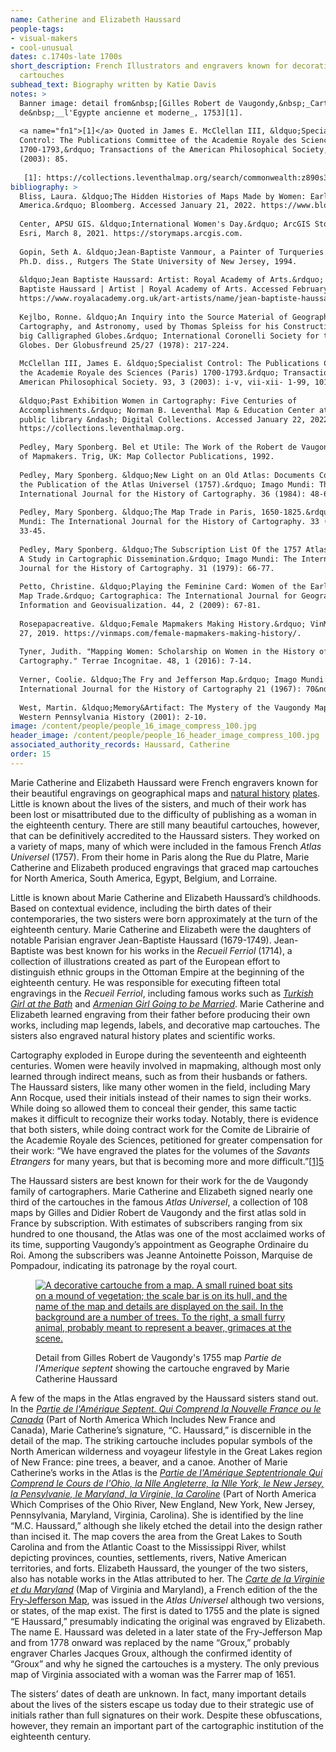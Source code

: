 ```yaml
---
name: Catherine and Elizabeth Haussard
people-tags: 
- visual-makers
- cool-unusual
dates: c.1740s-late 1700s
short_description: French Illustrators and engravers known for decorative map
  cartouches
subhead_text: Biography written by Katie Davis
notes: > 
  Banner image: detail from&nbsp;[Gilles Robert de Vaugondy,&nbsp;_Carte
  de&nbsp;__l'Egypte ancienne et moderne_, 1753][1].
  
  <a name="fn1">[1]</a> Quoted in James E. McClellan III, &ldquo;Specialist
  Control: The Publications Committee of the Academie Royale des Sciences (Paris)
  1700-1793,&rdquo; Transactions of the American Philosophical Society, 93, 3
  (2003): 85.
  
   [1]: https://collections.leventhalmap.org/search/commonwealth:z890s3019
bibliography: > 
  Bliss, Laura. &ldquo;The Hidden Histories of Maps Made by Women: Early North
  America.&rdquo; Bloomberg. Accessed January 21, 2022. https://www.bloomberg.com.
  
  Center, APSU GIS. &ldquo;International Women's Day.&rdquo; ArcGIS StoryMaps.
  Esri, March 8, 2021. https://storymaps.arcgis.com.
  
  Gopin, Seth A. &ldquo;Jean-Baptiste Vanmour, a Painter of Turqueries.&rdquo;
  Ph.D. diss., Rutgers The State University of New Jersey, 1994.
  
  &ldquo;Jean Baptiste Haussard: Artist: Royal Academy of Arts.&rdquo; Jean
  Baptiste Haussard | Artist | Royal Academy of Arts. Accessed February 22, 2022.
  https://www.royalacademy.org.uk/art-artists/name/jean-baptiste-haussard.
  
  Kejlbo, Ronne. &ldquo;An Inquiry into the Source Material of Geography,
  Cartography, and Astronomy, used by Thomas Spleiss for his Construction of two
  big Calligraphed Globes.&rdquo; International Coronelli Society for the Study of
  Globes. Der Globusfreund 25/27 (1978): 217-224.
  
  McClellan III, James E. &ldquo;Specialist Control: The Publications Committee of
  the Academie Royale des Sciences (Paris) 1700-1793.&rdquo; Transactions of the
  American Philosophical Society. 93, 3 (2003): i-v, vii-xii- 1-99, 101-134.
  
  &ldquo;Past Exhibition Women in Cartography: Five Centuries of
  Accomplishments.&rdquo; Norman B. Leventhal Map & Education Center at the Boston
  public library &ndash; Digital Collections. Accessed January 22, 2022.
  https://collections.leventhalmap.org.
  
  Pedley, Mary Sponberg. Bel et Utile: The Work of the Robert de Vaugondy Family
  of Mapmakers. Trig, UK: Map Collector Publications, 1992.
  
  Pedley, Mary Sponberg. &ldquo;New Light on an Old Atlas: Documents Concerning
  the Publication of the Atlas Universel (1757).&rdquo; Imago Mundi: The
  International Journal for the History of Cartography. 36 (1984): 48-63.
  
  Pedley, Mary Sponberg. &ldquo;The Map Trade in Paris, 1650-1825.&rdquo; Imago
  Mundi: The International Journal for the History of Cartography. 33 (1981):
  33-45.
  
  Pedley, Mary Sponberg. &ldquo;The Subscription List Of the 1757 Atlas Universel:
  A Study in Cartographic Dissemination.&rdquo; Imago Mundi: The International
  Journal for the History of Cartography. 31 (1979): 66-77.
  
  Petto, Christine. &ldquo;Playing the Feminine Card: Women of the Early Modern
  Map Trade.&rdquo; Cartographica: The International Journal for Geographic
  Information and Geovisualization. 44, 2 (2009): 67-81.
  
  Rosepapacreative. &ldquo;Female Mapmakers Making History.&rdquo; VinMaps, August
  27, 2019. https://vinmaps.com/female-mapmakers-making-history/.
  
  Tyner, Judith. "Mapping Women: Scholarship on Women in the History of
  Cartography." Terrae Incognitae. 48, 1 (2016): 7-14.
  
  Verner, Coolie. &ldquo;The Fry and Jefferson Map.&rdquo; Imago Mundi: The
  International Journal for the History of Cartography 21 (1967): 70&ndash;94.
  
  West, Martin. &ldquo;Memory&Artifact: The Mystery of the Vaugondy Maps.&rdquo;
  Western Pennsylvania History (2001): 2-10.
image: /content/people/people_16_image_compress_100.jpg
header_image: /content/people/people_16_header_image_compress_100.jpg
associated_authority_records: Haussard, Catherine
order: 15
---
```

Marie Catherine and Elizabeth Haussard were French engravers known for their beautiful engravings on geographical maps and [natural history][1] [plates][2]. Little is known about the lives of the sisters, and much of their work has been lost or misattributed due to the difficulty of publishing as a woman in the eighteenth century. There are still many beautiful cartouches, however, that can be definitively accredited to the Haussard sisters. They worked on a variety of maps, many of which were included in the famous French _Atlas Universel_ (1757). From their home in Paris along the Rue du Platre, Marie Catherine and Elizabeth produced engravings that graced map cartouches for North America, South America, Egypt, Belgium, and Lorraine.

Little is known about Marie Catherine and Elizabeth Haussard&rsquo;s childhoods. Based on contextual evidence, including the birth dates of their contemporaries, the two sisters were born approximately at the turn of the eighteenth century. Marie Catherine and Elizabeth were the daughters of notable Parisian engraver Jean-Baptiste Haussard (1679-1749). Jean-Baptiste was best known for his works in the _Recueil Ferriol_ (1714), a collection of illustrations created as part of the European effort to distinguish ethnic groups in the Ottoman Empire at the beginning of the eighteenth century. He was responsible for executing fifteen total engravings in the _Recueil Ferriol_, including famous works such as [_Turkish Girl at the Bath_][3]&nbsp;and [_Armenian Girl Going to be Married_][4]. Marie Catherine and Elizabeth learned engraving from their father before producing their own works, including map legends, labels, and decorative map cartouches. The sisters also engraved natural history plates and scientific works.

Cartography exploded in Europe during the seventeenth and eighteenth centuries. Women were heavily involved in mapmaking, although most only learned through indirect means, such as from their husbands or fathers. The Haussard sisters, like many other women in the field, including Mary Ann Rocque, used their initials instead of their names to sign their works. While doing so allowed them to conceal their gender, this same tactic makes it difficult to recognize their works today. Notably, there is evidence that both sisters, while doing contract work for the Comite de Librairie of the Academie Royale des Sciences, petitioned for greater compensation for their work: &ldquo;We have engraved the plates for the volumes of the _Savants Etrangers_ for many years, but that is becoming more and more difficult.&rdquo;[[1]][5]

The Haussard sisters are best known for their work for the de Vaugondy family of cartographers. Marie Catherine and Elizabeth signed nearly one third of the cartouches in the famous _Atlas Universel_, a collection of 108 maps by Gilles and Didier Robert de Vaugondy and the first atlas sold in France by subscription. With estimates of subscribers ranging from six hundred to one thousand, the Atlas was one of the most acclaimed works of its time, supporting Vaugondy&rsquo;s appointment as Geographe Ordinaire du Roi. Among the subscribers was Jeanne Antoinette Poisson, Marquise de Pompadour, indicating its patronage by the royal court.<figure class="img\_left\_50">

[![A decorative cartouche from a map. A small ruined boat sits on a mound of vegetation; the scale bar is on its hull, and the name of the map and details are displayed on the sail. In the background are a number of trees. To the right, a small furry animal, probably meant to represent a beaver, grimaces at the scene.][6]][7]<figcaption>Detail from Gilles Robert de Vaugondy's 1755 map _Partie de l'Amerique septent_ showing the cartouche engraved by Marie Catherine Haussard</figcaption></figure>

A few of the maps in the Atlas engraved by the Haussard sisters stand out. In the [_Partie de l'Am&eacute;rique Septent.&nbsp;Qui Comprend la Nouvelle France ou le Canada_][7] (Part of North America&nbsp;Which Includes New France and Canada),&nbsp;Marie Catherine&rsquo;s signature, &ldquo;C. Haussard,&rdquo; is discernible in the detail of the map. The striking cartouche includes popular symbols of the North American wilderness and voyageur lifestyle in the Great Lakes region of New France: pine trees, a beaver, and a canoe. Another of Marie Catherine&rsquo;s works in the Atlas is the [_Partie de l'Am&eacute;rique Septentrionale Qui Comprend le Cours de l'Ohio, la Nlle Angleterre, la Nlle York, le New Jersey, la Pensylvanie, le Maryland, la Virginie, la Caroline_][8] (Part of North America Which Comprises of the Ohio River, New England, New York, New Jersey, Pennsylvania, Maryland, Virginia, Carolina). She is identified by the line &ldquo;M.C. Haussard,&rdquo; although she likely etched the detail into the design rather than incised it. The map covers the area from the Great Lakes to South Carolina and from the Atlantic Coast to the Mississippi River, whilst depicting provinces, counties, settlements, rivers, Native American territories, and forts. Elizabeth Haussard, the younger of the two sisters, also has notable works in the Atlas attributed to her. The [_Carte de la Virginie et du Maryland_][9] (Map of Virginia and Maryland), a French edition of the the [Fry-Jefferson Map][10], was issued in the _Atlas Universel_ although two versions, or states, of the map exist. The first is dated to 1755 and the plate is signed &ldquo;E Haussard,&rdquo; presumably indicating the original was engraved by Elizabeth. The name E. Haussard was deleted in a later state of the Fry-Jefferson Map and from 1778 onward was replaced by the name &ldquo;Groux,&rdquo; probably engraver Charles Jacques Groux, although the confirmed identity of &ldquo;Groux&rdquo; and why he signed the cartouches is a mystery. The only previous map of Virginia associated with a woman was the Farrer map of 1651.

The sisters&rsquo; dates of death are unknown. In fact, many important details about the lives of the sisters escape us today due to their strategic use of initials rather than full signatures on their work. Despite these obfuscations, however, they remain an important part of the cartographic institution of the eighteenth century.

 [1]: https://www.digitalcommonwealth.org/search/commonwealth:0p097h38v
 [2]: https://www.digitalcommonwealth.org/search/commonwealth:0p097g40p
 [3]: https://digitalcollections.nypl.org/items/510d47d9-69f9-a3d9-e040-e00a18064a99
 [4]: https://digitalcollections.nypl.org/items/510d47d9-6a1f-a3d9-e040-e00a18064a99
 [5]: #fn1
 [6]: https://iiif.digitalcommonwealth.org/iiif/2/commonwealth:w9505s85z/5568,3461,2502,2392/700,/0/default.jpg
 [7]: /maps/commonwealth:w9505s84p
 [8]: /maps/commonwealth:z603vh01g
 [9]: /maps/commonwealth:6t053p074
 [10]: /people/peter-jefferson